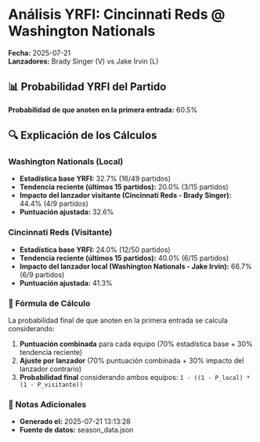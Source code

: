 # Análisis YRFI: Cincinnati Reds @ Washington Nationals

**Fecha:** 2025-07-21  
**Lanzadores:** Brady Singer (V) vs Jake Irvin (L)

## 📊 Probabilidad YRFI del Partido

**Probabilidad de que anoten en la primera entrada:** 60.5%

## 🔍 Explicación de los Cálculos

### Washington Nationals (Local)
- **Estadística base YRFI:** 32.7% (16/49 partidos)
- **Tendencia reciente (últimos 15 partidos):** 20.0% (3/15 partidos)
- **Impacto del lanzador visitante (Cincinnati Reds - Brady Singer):** 44.4% (4/9 partidos)
- **Puntuación ajustada:** 32.6%

### Cincinnati Reds (Visitante)
- **Estadística base YRFI:** 24.0% (12/50 partidos)
- **Tendencia reciente (últimos 15 partidos):** 40.0% (6/15 partidos)
- **Impacto del lanzador local (Washington Nationals - Jake Irvin):** 66.7% (6/9 partidos)
- **Puntuación ajustada:** 41.3%

### 📝 Fórmula de Cálculo

La probabilidad final de que anoten en la primera entrada se calcula considerando:
1. **Puntuación combinada** para cada equipo (70% estadística base + 30% tendencia reciente)
2. **Ajuste por lanzador** (70% puntuación combinada + 30% impacto del lanzador contrario)
3. **Probabilidad final** considerando ambos equipos: `1 - ((1 - P_local) * (1 - P_visitante))`

### 📌 Notas Adicionales

- **Generado el:** 2025-07-21 13:13:28
- **Fuente de datos:** season_data.json
